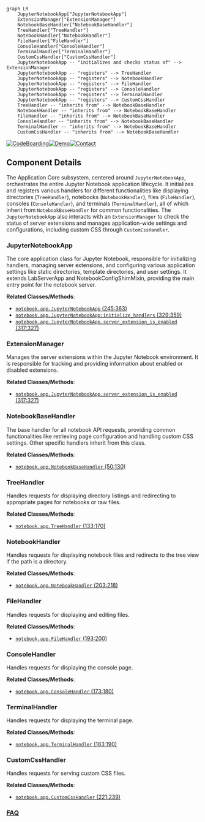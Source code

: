 ```mermaid
graph LR
    JupyterNotebookApp["JupyterNotebookApp"]
    ExtensionManager["ExtensionManager"]
    NotebookBaseHandler["NotebookBaseHandler"]
    TreeHandler["TreeHandler"]
    NotebookHandler["NotebookHandler"]
    FileHandler["FileHandler"]
    ConsoleHandler["ConsoleHandler"]
    TerminalHandler["TerminalHandler"]
    CustomCssHandler["CustomCssHandler"]
    JupyterNotebookApp -- "initializes and checks status of" --> ExtensionManager
    JupyterNotebookApp -- "registers" --> TreeHandler
    JupyterNotebookApp -- "registers" --> NotebookHandler
    JupyterNotebookApp -- "registers" --> FileHandler
    JupyterNotebookApp -- "registers" --> ConsoleHandler
    JupyterNotebookApp -- "registers" --> TerminalHandler
    JupyterNotebookApp -- "registers" --> CustomCssHandler
    TreeHandler -- "inherits from" --> NotebookBaseHandler
    NotebookHandler -- "inherits from" --> NotebookBaseHandler
    FileHandler -- "inherits from" --> NotebookBaseHandler
    ConsoleHandler -- "inherits from" --> NotebookBaseHandler
    TerminalHandler -- "inherits from" --> NotebookBaseHandler
    CustomCssHandler -- "inherits from" --> NotebookBaseHandler
```
[![CodeBoarding](https://img.shields.io/badge/Generated%20by-CodeBoarding-9cf?style=flat-square)](https://github.com/CodeBoarding/CodeBoarding)[![Demo](https://img.shields.io/badge/Try%20our-Demo-blue?style=flat-square)](https://www.codeboarding.org/demo)[![Contact](https://img.shields.io/badge/Contact%20us%20-%20contact@codeboarding.org-lightgrey?style=flat-square)](mailto:contact@codeboarding.org)

## Component Details

The Application Core subsystem, centered around `JupyterNotebookApp`, orchestrates the entire Jupyter Notebook application lifecycle. It initializes and registers various handlers for different functionalities like displaying directories (`TreeHandler`), notebooks (`NotebookHandler`), files (`FileHandler`), consoles (`ConsoleHandler`), and terminals (`TerminalHandler`), all of which inherit from `NotebookBaseHandler` for common functionalities. The `JupyterNotebookApp` also interacts with an `ExtensionManager` to check the status of server extensions and manages application-wide settings and configurations, including custom CSS through `CustomCssHandler`.

### JupyterNotebookApp
The core application class for Jupyter Notebook, responsible for initializing handlers, managing server extensions, and configuring various application settings like static directories, template directories, and user settings. It extends LabServerApp and NotebookConfigShimMixin, providing the main entry point for the notebook server.


**Related Classes/Methods**:

- <a href="https://github.com/jupyter/notebook/blob/master/notebook/app.py#L245-L363" target="_blank" rel="noopener noreferrer">`notebook.app.JupyterNotebookApp` (245:363)</a>
- <a href="https://github.com/jupyter/notebook/blob/master/notebook/app.py#L329-L359" target="_blank" rel="noopener noreferrer">`notebook.app.JupyterNotebookApp:initialize_handlers` (329:359)</a>
- <a href="https://github.com/jupyter/notebook/blob/master/notebook/app.py#L317-L327" target="_blank" rel="noopener noreferrer">`notebook.app.JupyterNotebookApp.server_extension_is_enabled` (317:327)</a>


### ExtensionManager
Manages the server extensions within the Jupyter Notebook environment. It is responsible for tracking and providing information about enabled or disabled extensions.


**Related Classes/Methods**:

- <a href="https://github.com/jupyter/notebook/blob/master/notebook/app.py#L317-L327" target="_blank" rel="noopener noreferrer">`notebook.app.JupyterNotebookApp.server_extension_is_enabled` (317:327)</a>


### NotebookBaseHandler
The base handler for all notebook API requests, providing common functionalities like retrieving page configuration and handling custom CSS settings. Other specific handlers inherit from this class.


**Related Classes/Methods**:

- <a href="https://github.com/jupyter/notebook/blob/master/notebook/app.py#L50-L130" target="_blank" rel="noopener noreferrer">`notebook.app.NotebookBaseHandler` (50:130)</a>


### TreeHandler
Handles requests for displaying directory listings and redirecting to appropriate pages for notebooks or raw files.


**Related Classes/Methods**:

- <a href="https://github.com/jupyter/notebook/blob/master/notebook/app.py#L133-L170" target="_blank" rel="noopener noreferrer">`notebook.app.TreeHandler` (133:170)</a>


### NotebookHandler
Handles requests for displaying notebook files and redirects to the tree view if the path is a directory.


**Related Classes/Methods**:

- <a href="https://github.com/jupyter/notebook/blob/master/notebook/app.py#L203-L218" target="_blank" rel="noopener noreferrer">`notebook.app.NotebookHandler` (203:218)</a>


### FileHandler
Handles requests for displaying and editing files.


**Related Classes/Methods**:

- <a href="https://github.com/jupyter/notebook/blob/master/notebook/app.py#L193-L200" target="_blank" rel="noopener noreferrer">`notebook.app.FileHandler` (193:200)</a>


### ConsoleHandler
Handles requests for displaying the console page.


**Related Classes/Methods**:

- <a href="https://github.com/jupyter/notebook/blob/master/notebook/app.py#L173-L180" target="_blank" rel="noopener noreferrer">`notebook.app.ConsoleHandler` (173:180)</a>


### TerminalHandler
Handles requests for displaying the terminal page.


**Related Classes/Methods**:

- <a href="https://github.com/jupyter/notebook/blob/master/notebook/app.py#L183-L190" target="_blank" rel="noopener noreferrer">`notebook.app.TerminalHandler` (183:190)</a>


### CustomCssHandler
Handles requests for serving custom CSS files.


**Related Classes/Methods**:

- <a href="https://github.com/jupyter/notebook/blob/master/notebook/app.py#L221-L239" target="_blank" rel="noopener noreferrer">`notebook.app.CustomCssHandler` (221:239)</a>




### [FAQ](https://github.com/CodeBoarding/GeneratedOnBoardings/tree/main?tab=readme-ov-file#faq)